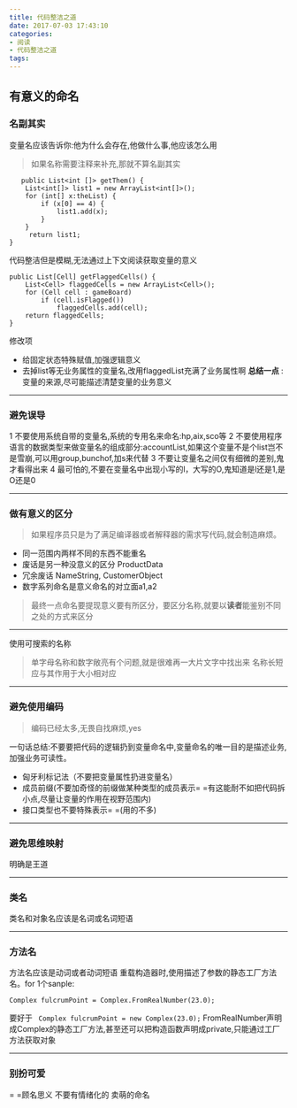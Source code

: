 ```yaml
---
title: 代码整洁之道
date: 2017-07-03 17:43:10
categories: 
- 阅读
- 代码整洁之道
tags:
---
```

## 有意义的命名
### 名副其实
变量名应该告诉你:他为什么会存在,他做什么事,他应该怎么用
> 如果名称需要注释来补充,那就不算名副其实


```
   public List<int []> getThem() {
    List<int[]> list1 = new ArrayList<int[]>();
    for (int[] x:theList) {
        if (x[0] == 4) {
            list1.add(x);
        }
    }
     return list1;
}
```
代码整洁但是模糊,无法通过上下文阅读获取变量的意义
```
public List[Cell] getFlaggedCells() {
    List<Cell> flaggedCells = new ArrayList<Cell>();
    for (Cell cell : gameBoard)
        if (cell.isFlagged())
            flaggedCells.add(cell);
    return flaggedCells;
}
```
修改项
* 给固定状态特殊赋值,加强逻辑意义
* 去掉list等无业务属性的变量名,改用flaggedList充满了业务属性啊
<strong>总结一点</strong> :变量的来源,尽可能描述清楚变量的业务意义
***
### 避免误导
1 不要使用系统自带的变量名,系统的专用名来命名:hp,aix,sco等
2 不要使用程序语言的数据类型来做变量名的组成部分:accountList,如果这个变量不是个list岂不是雪崩,可以用group,bunchof,加s来代替
3 不要让变量名之间仅有细微的差别,鬼才看得出来
4 最可怕的,不要在变量名中出现小写的l，大写的O,鬼知道是l还是1,是O还是0
***
### 做有意义的区分
> 如果程序员只是为了满足编译器或者解释器的需求写代码,就会制造麻烦。

* 同一范围内两样不同的东西不能重名
* 废话是另一种没意义的区分 ProductData
* 冗余废话 NameString, CustomerObject
* 数字系列命名是意义命名的对立面a1,a2
> 最终一点命名要提现意义要有所区分，要区分名称,就要以<strong>读者</strong>能鉴别不同之处的方式来区分

***
使用可搜索的名称
> 单字母名称和数字敞亮有个问题,就是很难再一大片文字中找出来
>名称长短应与其作用于大小相对应

***
### 避免使用编码
> 编码已经太多,无畏自找麻烦,yes

一句话总结:不要要把代码的逻辑扔到变量命名中,变量命名的唯一目的是描述业务,加强业务可读性。
* 匈牙利标记法（不要把变量属性扔进变量名）
* 成员前缀(不要加奇怪的前缀做某种类型的成员表示= =有这能耐不如把代码拆小点,尽量让变量的作用在视野范围内)
* 接口类型也不要特殊表示= =(用的不多)
***
### 避免思维映射
明确是王道
***
### 类名
类名和对象名应该是名词或名词短语
***
### 方法名
方法名应该是动词或者动词短语
重载构造器时,使用描述了参数的静态工厂方法名。for 1个sanple:
```
Complex fulcrumPoint = Complex.FromRealNumber(23.0);
```
要好于
``` Complex fulcrumPoint = new Complex(23.0);```
FromRealNumber声明成Complex的静态工厂方法,甚至还可以把构造函数声明成private,只能通过工厂方法获取对象
***
### 别扮可爱
= =顾名思义 不要有情绪化的 卖萌的命名